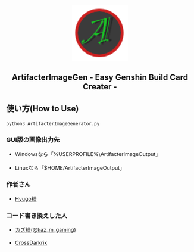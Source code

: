 <div align="center">
	<a href="https://github.com/CrossDarkrix/ArtifacterBuildCardImageGenerator">
	<img width="150px" height="150px" alt="ArtifacterImageGen" src="https://raw.githubusercontent.com/CrossDarkrix/ArtifacterBuildCardImageGenerator/master/Images/ArtifacterIcon.png"></a>
</div>

<h2 align="center">ArtifacterImageGen - Easy Genshin Build Card Creater -</h2>

<h2>使い方(How to Use)</h2>

<code>python3 ArtifacterImageGenerator.py</code>

<h3>GUI版の画像出力先</h3>
<ul>
	<li>Windowsなら「%USERPROFILE%\ArtifacterImageOutput」</li><br />
	<li>Linuxなら「$HOME/ArtifacterImageOutput」</li>
</ul>
<h3>作者さん</h3>
<ul>
<li><a href="https://twitter.com/hyugo_genshin">Hyugo様</a></li>
</ul>
<h3>コード書き換えした人</h3>
<ul>
<li><a href="https://twitter.com/kaz_m_gaming">カズ様(@kaz_m_gaming)</a></li><br />
<li><a href="https://github.com/CrossDarkrix">CrossDarkrix</a></li>
</ul>
